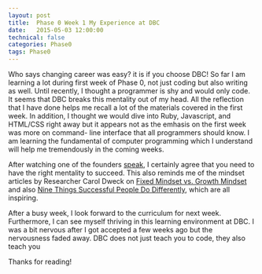 ```yaml
---
layout: post
title:  Phase 0 Week 1 My Experience at DBC
date:   2015-05-03 12:00:00
technical: false
categories: Phase0
tags: Phase0
---
```



Who says changing career was easy? it is if you choose DBC! 
So far I am
learning a lot during first week of Phase 0, not just coding but also writing
as well. Until recently, I thought a programmer is shy and would only code. It
seems that DBC breaks this mentality out of my head. All the reflection that I
have done helps me recall a lot of the materials covered in the first week. In
addition, I thought we would dive into Ruby, Javascript, and HTML/CSS right
away but it appears not as the emhasis on the first week was more on command-
line interface that all programmers should know. I am learning the fundamental
of computer programming which I understand will help me tremendously in the
coming weeks.

After watching one of the founders [speak][1], I certainly agree that you need
to have the right mentality to succeed. This also reminds me of the mindset
articles by Researcher Carol Dweck on [Fixed Mindset vs. Growth Mindset][2]
and also [Nine Things Successful People Do Differently][3], which are all
inspiring.

After a busy week, I look forward to the curriculum for next week.
Furthermore, I can see myself thriving in this learning environment at DBC. I
was a bit nervous after I got accepted a few weeks ago but the nervousness
faded away. DBC does not just teach you to code, they also teach you

Thanks for reading!

[1]: https://vimeo.com/85001014
[2]: http://examinedexistence.com/carol-dweck-on-fixed-mindset-vs-growth-mindset/
[3]: https://hbr.org/2011/02/nine-things-successful-people/